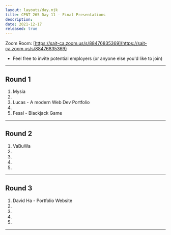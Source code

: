 ```yaml
---
layout: layouts/day.njk
title: CPNT 265 Day 11 - Final Presentations
description: 
date: 2021-12-17
released: true
---
```


Zoom Room: [https://sait-ca.zoom.us/s/88476835369](https://sait-ca.zoom.us/s/88476835369)
- Feel free to invite potential employers (or anyone else you'd like to join)

---

## Round 1
1. Mysia
2. 
3. Lucas - A modern Web Dev Portfolio
4. 
5. Fesal - Blackjack Game

---

## Round 2
1. VaBuWa
2. 
3. 
4. 
5. 

---

## Round 3
1. David Ha - Portfolio Website
2. 
3. 
4. 
5. 

---